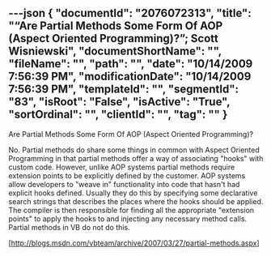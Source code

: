 ---json
{
  "documentId": "2076072313",
  "title": "“Are Partial Methods Some Form Of AOP (Aspect Oriented Programming)?”; Scott Wisniewski",
  "documentShortName": "",
  "fileName": "",
  "path": "",
  "date": "10/14/2009 7:56:39 PM",
  "modificationDate": "10/14/2009 7:56:39 PM",
  "templateId": "",
  "segmentId": "83",
  "isRoot": "False",
  "isActive": "True",
  "sortOrdinal": "",
  "clientId": "",
  "tag": ""
}
---

Are Partial Methods Some Form Of AOP (Aspect Oriented Programming)?

No. Partial methods do share some things in common with Aspect Oriented Programming in that partial methods offer a way of associating &quot;hooks&quot; with custom code. However, unlike AOP systems partial methods require extension points to be explicitly defined by the customer. AOP systems allow developers to &quot;weave in&quot; functionality into code that hasn't had explicit hooks defined. Usually they do this by specifying some declarative search strings that describes the places where the hooks should be applied. The compiler is then responsible for finding all the appropriate &quot;extension points&quot; to apply the hooks to and injecting any necessary method calls. Partial methods in VB do not do this.

[http://blogs.msdn.com/vbteam/archive/2007/03/27/partial-methods.aspx]
